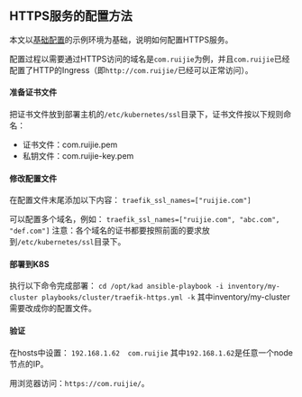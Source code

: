 ## HTTPS服务的配置方法

本文以[基础配置](getting-started.md)的示例环境为基础，说明如何配置HTTPS服务。

配置过程以需要通过HTTPS访问的域名是`com.ruijie`为例，并且`com.ruijie`已经配置了HTTP的Ingress（即`http://com.ruijie/`已经可以正常访问）。

#### 准备证书文件

把证书文件放到部署主机的`/etc/kubernetes/ssl`目录下，证书文件按以下规则命名：
- 证书文件：com.ruijie.pem
- 私钥文件：com.ruijie-key.pem

#### 修改配置文件

在配置文件末尾添加以下内容：
    ```
    traefik_ssl_names=["ruijie.com"]
    ```

可以配置多个域名，例如：
    ```
    traefik_ssl_names=["ruijie.com", "abc.com", "def.com"]
    ```
注意：各个域名的证书都要按照前面的要求放到`/etc/kubernetes/ssl`目录下。

#### 部署到K8S

执行以下命令完成部署：
    ```
    cd /opt/kad
    ansible-playbook -i inventory/my-cluster playbooks/cluster/traefik-https.yml -k
    ```
其中inventory/my-cluster需要改成你的配置文件。

#### 验证

在hosts中设置：
    ```
    192.168.1.62  com.ruijie
    ```
其中`192.168.1.62`是任意一个node节点的IP。

用浏览器访问：`https://com.ruijie/`。

